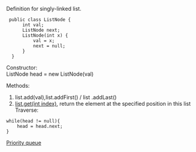 Definition for singly-linked list.

```
 public class ListNode {
      int val;
      ListNode next;
      ListNode(int x) {
          val = x;
          next = null;      
      }
  }
```

Constructor:  
ListNode head = new ListNode\(val\)

Methods:  
1. list.add\(val\),list.addFirst\(\) / list .addLast\(\)
2. [list.get(int index)](https://www.geeksforgeeks.org/java-util-linkedlist-get-getfirst-getlast-java/), return the element at the specified position in this list
Traverse:

```
while(head != null){
    head = head.next;
}
```
[Priority queue](https://my.oschina.net/leejun2005/blog/135085)


